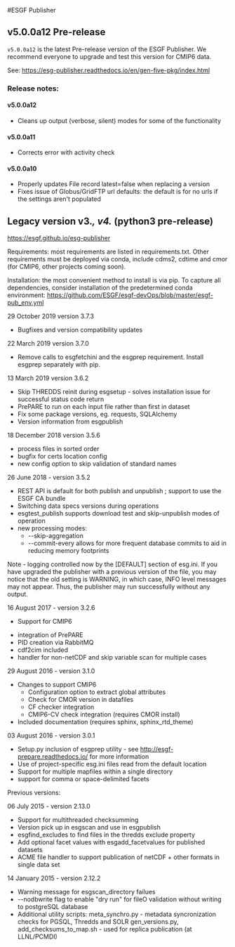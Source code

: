 #ESGF Publisher

## v5.0.0a12 Pre-release

`v5.0.0a12` is the latest Pre-release version of the ESGF Publisher.  We recommend everyone to upgrade and test this version for CMIP6 data.

See: https://esg-publisher.readthedocs.io/en/gen-five-pkg/index.html

### Release notes:

#### v5.0.0a12

* Cleans up output (verbose, silent) modes for some of the functionality

#### v5.0.0a11 

* Corrects error with activity check

#### v5.0.0a10

* Properly updates File record latest=false when replacing a version
* Fixes issue of Globus/GridFTP url defaults: the default is for no urls if the settings aren't populated

## Legacy version v3.*, v4.* (python3 pre-release)


https://esgf.github.io/esg-publisher 

Requirements:  most requirements are listed in requirements.txt.  Other requirements must be deployed via conda, include cdms2, cdtime and cmor (for CMIP6, other projects coming soon).  

Installation:  the most convenient method to install is via pip.  To capture all dependencies, consider installation of the predetermined conda environment: https://github.com/ESGF/esgf-devOps/blob/master/esgf-pub_env.yml

29 October 2019 version 3.7.3

* Bugfixes and version compatibility updates

22 March 2019 version 3.7.0

* Remove calls to esgfetchini and the esgprep requirement.  Install esgprep separately with pip.

13 March 2019 version 3.6.2

* Skip THREDDS reinit during esgsetup - solves installation issue for successful status code return
* PrePARE to run on each input file rather than first in dataset
* Fix some package versions, eg. requests, SQLAlchemy
* Version information from esgpublish

18 December 2018  version 3.5.6

* process files in sorted order
* bugfix for certs location config
* new config option to skip validation of standard names

26 June 2018 - version 3.5.2

* REST API is default for both publish and unpublish ; support to use the ESGF CA bundle
* Switching data specs versions during operations
* esgtest_publish supports download test and skip-unpublish modes of operation
* new processing modes:
   - --skip-aggregation  
   - --commit-every  allows for more frequent database commits to aid in reducing memory footprints

Note - logging controlled now by the [DEFAULT] section of esg.ini. If you have upgraded the publisher with a previous version of the file, you may notice that the old setting is WARNING, in which case, INFO level messages may not appear.  Thus, the publisher may run successfully without any output.  



16 August 2017 - version 3.2.6

* Support for CMIP6 
- integration of PrePARE
- PID creation via RabbitMQ
- cdf2cim included
- handler for non-netCDF and skip variable scan for multiple cases

29 August 2016 - version 3.1.0

* Changes to support CMIP6
  - Configuration option to extract global attributes
  - Check for CMOR version in datafiles
  - CF checker integration
  - CMIP6-CV check integration (requires CMOR install)
* Included documentation (requires sphinx, sphinx_rtd_theme)

03 August 2016 - version 3.0.1

* Setup.py inclusion of esgprep utility - see http://esgf-prepare.readthedocs.io/ for more information
* Use of project-specific esg.ini files read from the default location
* Support for multiple mapfiles within a single directory
* support for comma or space-delimited facets


Previous versions:

06 July 2015 - version 2.13.0

 * Support for multithreaded checksumming
 * Version pick up in esgscan and use in esgpublish
 * esgfind_excludes to find files in the thredds exclude property
 * Add optional facet values with esgadd_facetvalues for published datasets
 * ACME file handler to support publication of netCDF + other formats in single data set

14 January 2015 - version 2.12.2

 * Warning message for esgscan_directory failues
 * --nodbwrite flag to enable "dry run" for fileO validation without writing to postgreSQL database
 * Additional utility scripts: 
      meta_synchro.py - metadata syncronization checks for PGSQL, Thredds and SOLR
     gen_versions.py, add_checksums_to_map.sh  - used for replica publication (at LLNL/PCMDI)
    

